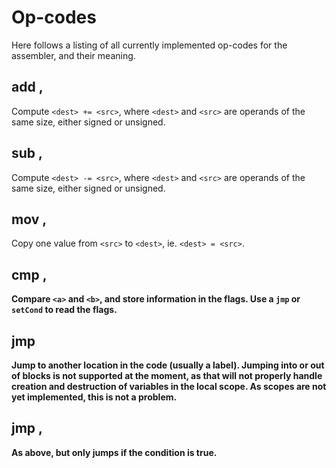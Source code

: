 Op-codes
=========

Here follows a listing of all currently implemented op-codes for the assembler, and their meaning.

add <dest>, <src>
---------------------

Compute `<dest> += <src>`, where `<dest>` and `<src>` are operands of the same size, either
signed or unsigned.

sub <dest>, <src>
----------------------

Compute `<dest> -= <src>`, where `<dest>` and `<src>` are operands of the same size, either
signed or unsigned.

mov <dest>, <src>
--------------------

Copy one value from `<src>` to `<dest>`, ie. `<dest> = <src>`.

cmp <a>, <b>
-------------

Compare `<a>` and `<b>`, and store information in the flags. Use a `jmp` or `setCond` to read the
flags.

jmp <to>
----------

Jump to another location in the code (usually a label). Jumping into or out of blocks is not supported at the moment,
as that will not properly handle creation and destruction of variables in the local scope. As scopes
are not yet implemented, this is not a problem.

jmp <cond>, <to>
------------------

As above, but only jumps if the condition is true.
